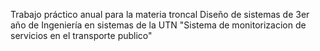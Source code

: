 Trabajo práctico anual para la materia troncal Diseño de sistemas de 3er año de Ingeniería en sistemas de la UTN
"Sistema de monitorizacion de servicios en el transporte publico"
